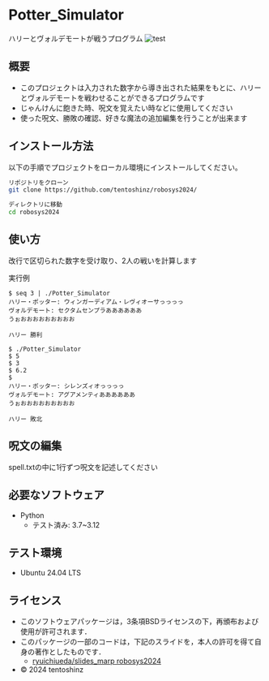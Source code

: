 # Potter_Simulator
ハリーとヴォルデモートが戦うプログラム
![test](https://github.com/tentoshinz/robosys2024/actions/workflows/test.yml/badge.svg)

## 概要
- このプロジェクトは入力された数字から導き出された結果をもとに、ハリーとヴォルデモートを戦わせることができるプログラムです
- じゃんけんに飽きた時、呪文を覚えたい時などに使用してください
- 使った呪文、勝敗の確認、好きな魔法の追加編集を行うことが出来ます

## インストール方法
以下の手順でプロジェクトをローカル環境にインストールしてください。

```bash
リポジトリをクローン
git clone https://github.com/tentoshinz/robosys2024/

ディレクトリに移動
cd robosys2024
```

## 使い方
改行で区切られた数字を受け取り、2人の戦いを計算します

実行例
```
$ seq 3 | ./Potter_Simulator
ハリー・ポッター: ウィンガーディアム・レヴィオーサっっっっ
ヴォルデモート: セクタムセンプラああああああ
うぉおおおおおおおおお

ハリー 勝利
```
```
$ ./Potter_Simulator
$ 5
$ 3
$ 6.2
$ 
ハリー・ポッター: シレンズィオっっっっ
ヴォルデモート: アグアメンティああああああ
うぉおおおおおおおおお

ハリー 敗北
```

## 呪文の編集
spell.txtの中に1行ずつ呪文を記述してください

## 必要なソフトウェア
- Python
  - テスト済み: 3.7~3.12

## テスト環境
- Ubuntu 24.04 LTS

## ライセンス
- このソフトウェアパッケージは，3条項BSDライセンスの下，再頒布および使用が許可されます．
- このパッケージの一部のコードは，下記のスライドを，本人の許可を得て自身の著作としたものです．
    - [ryuichiueda/slides_marp robosys2024](https://github.com/ryuichiueda/slides_marp/tree/master/robosys2024)
- © 2024 tentoshinz